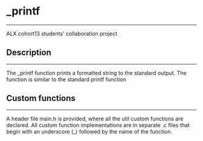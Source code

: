 # _printf
---
ALX cohort13 students' collaboration project

## Description 
---
The _printf function prints a formatted string to the standard output. The function is similar to the standard printf function
## Custom functions
---
A header file main.h is provided, where all the util custom functions are declared. All custom function implementations are in separate .c files that begin with an underscore (_) followed by the name of the function.
